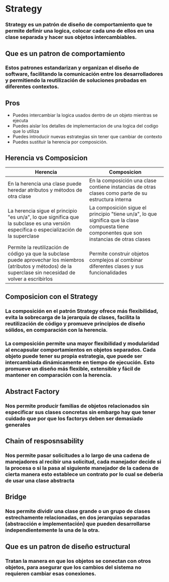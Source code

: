 # Strategy

### Strategy es un patrón de diseño de comportamiento que te permite definir una logica, colocar cada uno de ellos en una clase separada y hacer sus objetos intercambiables.

## Que es un patron de comportamiento 
### Estos patrones estandarizan y organizan el diseño de software, facilitando la comunicación entre los desarrolladores y permitiendo la reutilización de soluciones probadas en diferentes contextos.


## Pros

* Puedes intercambiar la logica usados dentro de un objeto mientras se ejecuta 
* Puedes aislar los detalles de implementacion de una logica del codigo que lo utiliza 
* Puedes introducir nuevas estrategias sin tener que cambiar de contexto
* Puedes sustituir la herencia por composición.

## Herencia vs Composicion

| Herencia   | Composicion |
| ------------- |-------------|
| En la herencia una clase puede heredar atributos y métodos de otra clase | En la composición una clase contiene instancias de otras clases como parte de su estructura interna |
| La herencia sigue el principio "es un/a", lo que significa que la subclase es una versión específica o especialización de la superclase|La composición sigue el principio "tiene un/a", lo que significa que la clase compuesta tiene componentes que son instancias de otras clases|
|Permite la reutilización de código ya que la subclase puede aprovechar los miembros (atributos y métodos) de la superclase sin necesidad de volver a escribirlos|Permite construir objetos complejos al combinar diferentes clases y sus funcionalidades|

## Composicion con el Strategy 
### La composición en el patrón Strategy ofrece más flexibilidad, evita la sobrecarga de la jerarquía de clases, facilita la reutilización de código y promueve principios de diseño sólidos, en comparación con la herencia.
### La composición permite una mayor flexibilidad y modularidad al encapsular comportamientos en objetos separados. Cada objeto puede tener su propia estrategia, que puede ser intercambiada dinámicamente en tiempo de ejecución. Esto promueve un diseño más flexible, extensible y fácil de mantener en comparación con la herencia.

## Abstract Factory 
### Nos permite producir familias de objetos relacionados sin especificar sus clases concretas sin embargo hay que tener cuidado que por que los factorys deben ser demasiado generales 

## Chain of resposnsability 
### Nos permite pasar solicitudes a lo largo de una cadena de manejadores al recibir una solicitud, cada manejador decide si la procesa o si la pasa al siguiente manejador de la cadena de cierta manera esto establece un contrato por lo cual se deberia de usar una clase abstracta 

## Bridge 
### Nos permite dividir una clase grande o un grupo de clases estrechamente relacionadas, en dos jerarquías separadas (abstracción e implementación) que pueden desarrollarse independientemente la una de la otra.

## Que es un patron de diseño estructural 
### Tratan la manera en que los objetos se conectan con otros objetos, para asegurar que los cambios del sistema no requieren cambiar esas conexiones.


